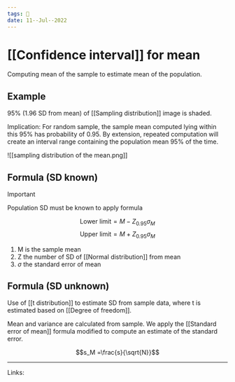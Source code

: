 ```yaml
---
tags: 🌱
date: 11--Jul--2022
---
```


# [[Confidence interval]] for mean

Computing mean of the sample to estimate mean of the population.

## Example

95% (1.96 SD from mean) of [[Sampling distribution]] image is shaded.

Implication: For random sample, the sample mean computed lying within this 95% has probability of 0.95. By extension, repeated computation will create an interval range containing the population mean 95% of the time.

![[sampling distribution of the mean.png]]

## Formula (SD known)

> [!important]
> Population SD must be known to apply formula

$$\text{Lower limit} = M - Z_{0.95}\sigma_M$$
$$\text{Upper limit} = M + Z_{0.95}\sigma_M$$

1. M is the sample mean
2. Z the number of SD of [[Normal distribution]] from mean
3. $\sigma$ the standard error of mean

## Formula (SD unknown)

Use of [[t distribution]] to estimate SD from sample data, where t is estimated based on [[Degree of freedom]].

Mean and variance are calculated from sample. We apply the [[Standard error of mean]] formula modified to compute an estimate of the standard error.

$$s_M =\frac{s}{\sqrt{N}}$$



---
Links: 